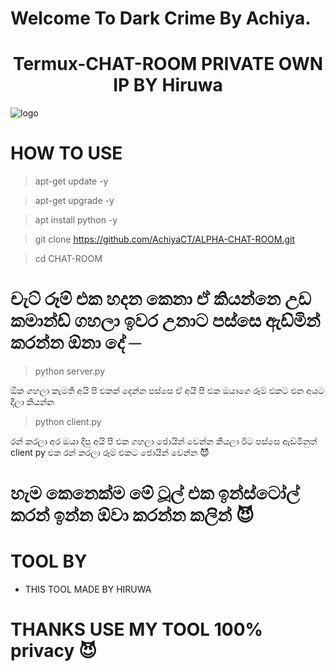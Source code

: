 #                                 Welcome To Dark Crime By Achiya.

<h1 align="center"><b>Termux-CHAT-ROOM PRIVATE OWN IP BY Hiruwa </b></h1>

![logo](https://telegra.ph/file/2d3f6df29d44501a40fa3.jpg)


# HOW TO USE 

> apt-get update -y

> apt-get upgrade -y

> apt install python -y

> git clone https://github.com/AchiyaCT/ALPHA-CHAT-ROOM.git

> cd CHAT-ROOM

# චැට් රූම් එක හදන කෙනා ඒ කියන්නෙ උඩ කමාන්ඩ් ගහලා ඉවර උනාට පස්සෙ ඇඩ්මින් කරන්න ඕනා දේ ─

> python server.py

ඕක ගහලා කැමති අයි පී එකක් දෙන්න පස්සෙ ඒ අයි පී එක ඔයාගෙ රූම් එකට එන අයට දීලා කියන්න

> python client.py

රන් කරලා අර ඔයා දීපු අයි පී එක ගහලා ජොයින් වෙන්න කියලා ඊට පස්සෙ ඇඩ්මිනුත් client py  එක රන් කරලා රූම් එකට ජොයින් වෙන්න 😈


# හැම කෙනෙක්ම මේ ටූල් එක ඉන්ස්ටෝල් කරන් ඉන්න ඕවා කරන්න කලින් 😈


# TOOL BY 

- THIS TOOL MADE BY HIRUWA


# THANKS USE MY TOOL 100% privacy 😈
